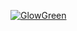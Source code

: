 [![GlowGreen](https://img.youtube.com/vi/jQfk8rUg-rM/0.jpg)](https://www.youtube.com/watch?v=jQfk8rUg-rM)
